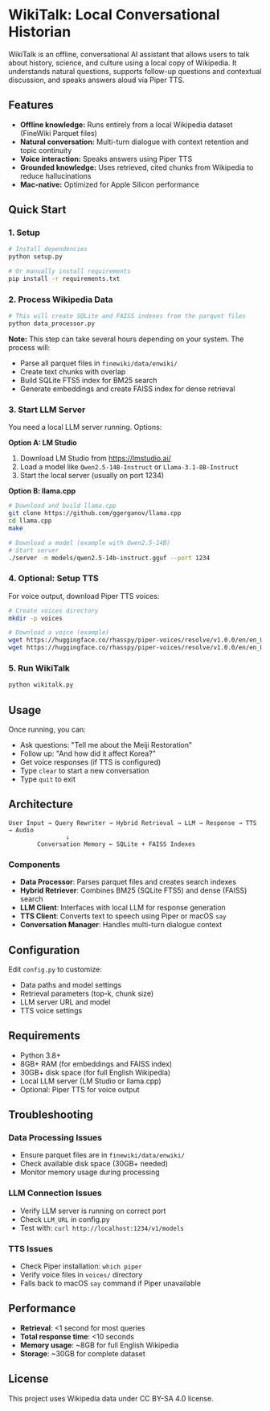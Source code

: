 # WikiTalk: Local Conversational Historian

WikiTalk is an offline, conversational AI assistant that allows users to talk about history, science, and culture using a local copy of Wikipedia. It understands natural questions, supports follow-up questions and contextual discussion, and speaks answers aloud via Piper TTS.

## Features

- **Offline knowledge:** Runs entirely from a local Wikipedia dataset (FineWiki Parquet files)
- **Natural conversation:** Multi-turn dialogue with context retention and topic continuity
- **Voice interaction:** Speaks answers using Piper TTS
- **Grounded knowledge:** Uses retrieved, cited chunks from Wikipedia to reduce hallucinations
- **Mac-native:** Optimized for Apple Silicon performance

## Quick Start

### 1. Setup

```bash
# Install dependencies
python setup.py

# Or manually install requirements
pip install -r requirements.txt
```

### 2. Process Wikipedia Data

```bash
# This will create SQLite and FAISS indexes from the parquet files
python data_processor.py
```

**Note:** This step can take several hours depending on your system. The process will:
- Parse all parquet files in `finewiki/data/enwiki/`
- Create text chunks with overlap
- Build SQLite FTS5 index for BM25 search
- Generate embeddings and create FAISS index for dense retrieval

### 3. Start LLM Server

You need a local LLM server running. Options:

**Option A: LM Studio**
1. Download LM Studio from https://lmstudio.ai/
2. Load a model like `Qwen2.5-14B-Instruct` or `Llama-3.1-8B-Instruct`
3. Start the local server (usually on port 1234)

**Option B: llama.cpp**
```bash
# Download and build llama.cpp
git clone https://github.com/ggerganov/llama.cpp
cd llama.cpp
make

# Download a model (example with Qwen2.5-14B)
# Start server
./server -m models/qwen2.5-14b-instruct.gguf --port 1234
```

### 4. Optional: Setup TTS

For voice output, download Piper TTS voices:

```bash
# Create voices directory
mkdir -p voices

# Download a voice (example)
wget https://huggingface.co/rhasspy/piper-voices/resolve/v1.0.0/en/en_US/amy/medium/en_US-amy-medium.onnx -O voices/en_US-amy-medium.onnx
wget https://huggingface.co/rhasspy/piper-voices/resolve/v1.0.0/en/en_US/amy/medium/en_US-amy-medium.onnx.json -O voices/en_US-amy-medium.onnx.json
```

### 5. Run WikiTalk

```bash
python wikitalk.py
```

## Usage

Once running, you can:

- Ask questions: "Tell me about the Meiji Restoration"
- Follow up: "And how did it affect Korea?"
- Get voice responses (if TTS is configured)
- Type `clear` to start a new conversation
- Type `quit` to exit

## Architecture

```
User Input → Query Rewriter → Hybrid Retrieval → LLM → Response → TTS → Audio
                ↓
        Conversation Memory ← SQLite + FAISS Indexes
```

### Components

- **Data Processor**: Parses parquet files and creates search indexes
- **Hybrid Retriever**: Combines BM25 (SQLite FTS5) and dense (FAISS) search
- **LLM Client**: Interfaces with local LLM for response generation
- **TTS Client**: Converts text to speech using Piper or macOS `say`
- **Conversation Manager**: Handles multi-turn dialogue context

## Configuration

Edit `config.py` to customize:

- Data paths and model settings
- Retrieval parameters (top-k, chunk size)
- LLM server URL and model
- TTS voice settings

## Requirements

- Python 3.8+
- 8GB+ RAM (for embeddings and FAISS index)
- 30GB+ disk space (for full English Wikipedia)
- Local LLM server (LM Studio or llama.cpp)
- Optional: Piper TTS for voice output

## Troubleshooting

### Data Processing Issues
- Ensure parquet files are in `finewiki/data/enwiki/`
- Check available disk space (30GB+ needed)
- Monitor memory usage during processing

### LLM Connection Issues
- Verify LLM server is running on correct port
- Check `LLM_URL` in config.py
- Test with: `curl http://localhost:1234/v1/models`

### TTS Issues
- Check Piper installation: `which piper`
- Verify voice files in `voices/` directory
- Falls back to macOS `say` command if Piper unavailable

## Performance

- **Retrieval**: <1 second for most queries
- **Total response time**: <10 seconds
- **Memory usage**: ~8GB for full English Wikipedia
- **Storage**: ~30GB for complete dataset

## License

This project uses Wikipedia data under CC BY-SA 4.0 license.

